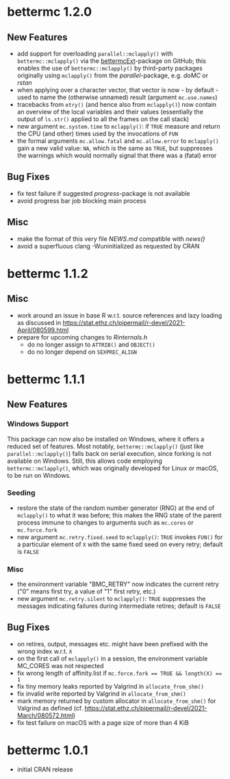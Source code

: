 # bettermc 1.2.0

## New Features
* add support for overloading `parallel::mclapply()` with `bettermc::mclapply()` via the [bettermcExt](https://github.com/gfkse/bettermcExt)-package on GitHub;
this enables the use of `bettermc::mclapply()` by third-party packages originally using `mclapply()` from the *parallel*-package, e.g. *doMC* or *rstan*
* when applying over a character vector, that vector is now - by default - used to name the (otherwise unnamed) result (argument `mc.use.names`)
* tracebacks from `etry()` (and hence also from `mclapply()`) now contain an overview of the local variables and their values (essentially the output of `ls.str()` applied to all the frames on the call stack)
* new argument `mc.system.time` to `mclapply()`: if `TRUE` measure and return the CPU (and other) times used by the invocations of `FUN`
* the formal arguments `mc.allow.fatal` and `mc.allow.error` to `mclapply()` gain a new valid value: `NA`, which is the same as `TRUE`, but suppresses the warnings which would normally signal that there was a (fatal) error

## Bug Fixes
* fix test failure if suggested *progress*-package is not available
* avoid progress bar job blocking main process

## Misc
* make the format of this very file *NEWS.md* compatible with *news()*
* avoid a superfluous clang -Wuninitialized as requested by CRAN

# bettermc 1.1.2

## Misc
* work around an issue in base R w.r.t. source references and lazy loading as discussed in <https://stat.ethz.ch/pipermail/r-devel/2021-April/080599.html>
* prepare for upcoming changes to *Rinternals.h*
  * do no longer assign to `ATTRIB()` and `OBJECT()`
  * do no longer depend on `SEXPREC_ALIGN`

# bettermc 1.1.1

## New Features

### Windows Support
This package can now also be installed on Windows, where it offers a reduced set of features.
Most notably, `bettermc::mclapply()` (just like `parallel::mclapply()`) falls back on serial execution, since forking is not available on Windows.
Still, this allows code employing `bettermc::mclapply()`, which was originally developed for Linux or macOS, to be run on Windows.

### Seeding
* restore the state of the random number generator (RNG) at the end of `mclapply()` to what it was before; this makes the RNG state of the parent process immune to changes to arguments such as `mc.cores` or `mc.force.fork`
* new argument `mc.retry.fixed.seed` to `mclapply()`: `TRUE` invokes `FUN()` for a particular element of `X` with the same fixed seed on every retry; default is `FALSE`

### Misc
* the environment variable "BMC_RETRY" now indicates the current retry ("0" means first try, a value of "1" first *re*try, etc.)
* new argument `mc.retry.silent` to `mclapply()`: `TRUE` suppresses the messages indicating failures during intermediate retires; default is `FALSE`

## Bug Fixes
* on retires, output, messages etc. might have been prefixed with the wrong index w.r.t. `X`
* on the first call of `mclapply()` in a session, the environment variable MC_CORES was not respected
* fix wrong length of affinity.list if `mc.force.fork == TRUE && length(X) == 1`
* fix tiny memory leaks reported by Valgrind in `allocate_from_shm()`
* fix invalid write reported by Valgrind in `allocate_from_shm()`
* mark memory returned by custom allocator in `allocate_from_shm()` for Valgrind as defined (cf. <https://stat.ethz.ch/pipermail/r-devel/2021-March/080572.html>)
* fix test failure on macOS with a page size of more than 4 KiB

# bettermc 1.0.1
* initial CRAN release
